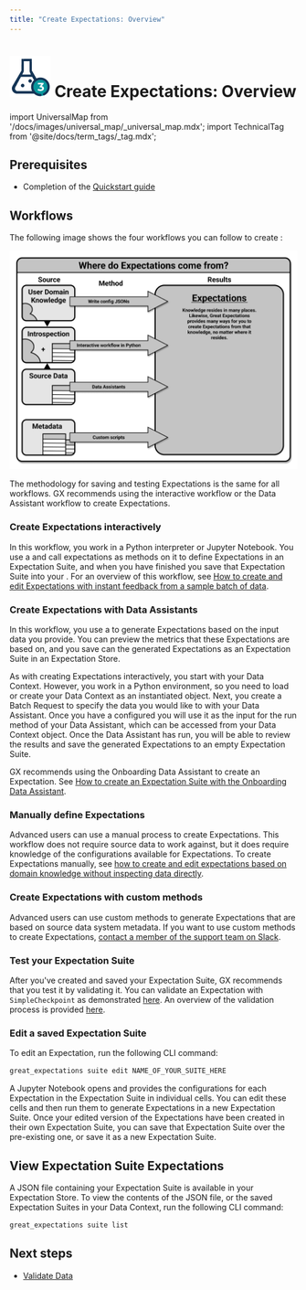 ```yaml
---
title: "Create Expectations: Overview"
---
```

# [![Create Expectations Icon](../../images/universal_map/Flask-active.png)](./create_expectations_overview.md) Create Expectations: Overview

import UniversalMap from '/docs/images/universal_map/_universal_map.mdx';
import TechnicalTag from '@site/docs/term_tags/_tag.mdx';

<!--Use 'inactive' or 'active' to indicate which Universal Map steps this term has a use case within.-->

<UniversalMap setup='inactive' connect='inactive' create='active' validate='inactive'/>

## Prerequisites

- Completion of the [Quickstart guide](tutorials/quickstart/quickstart.md)

## Workflows

The following image shows the four workflows you can follow to create <TechnicalTag tag="expectation" text="Expectations" />:

![Where do Expectations come from?](../../images/universal_map/overviews/where_expectations_come_from.png)

The methodology for saving and testing Expectations is the same for all workflows. GX recommends using the interactive workflow or the Data Assistant workflow to create Expectations.

### Create Expectations interactively

In this workflow, you work in a Python interpreter or Jupyter Notebook.  You use a <TechnicalTag tag="validator" text="Validator" /> and call expectations as methods on it to define Expectations in an Expectation Suite, and when you have finished you save that Expectation Suite into your <TechnicalTag tag="expectation_store" text="Expectation Store" />. For an overview of this workflow, see [How to create and edit Expectations with instant feedback from a sample batch of data](./how_to_create_and_edit_expectations_with_instant_feedback_from_a_sample_batch_of_data.md).

### Create Expectations with Data Assistants

In this workflow, you use a <TechnicalTag tag="data_assistant" text="Data Assistant" /> to generate Expectations based on the input data you provide.  You can preview the metrics that these Expectations are based on, and you save can the generated Expectations as an Expectation Suite in an Expectation Store. 

As with creating Expectations interactively, you start with your Data Context.  However, you work in a Python environment, so you need to load or create your Data Context as an instantiated object.  Next, you create a Batch Request to specify the data you would like to <TechnicalTag tag="profiling" text="Profile" /> with your Data Assistant.  Once you have a <TechnicalTag tag="batch_request" text="Batch Request" /> configured you will use it as the input for the run method of your Data Assistant, which can be accessed from your Data Context object.  Once the Data Assistant has run, you will be able to review the results and save the generated Expectations to an empty Expectation Suite.

GX recommends using the Onboarding Data Assistant to create an Expectation. See [How to create an Expectation Suite with the Onboarding Data Assistant](./data_assistants/how_to_create_an_expectation_suite_with_the_onboarding_data_assistant.md).

### Manually define Expectations

Advanced users can use a manual process to create Expectations. This workflow does not require source data to work against, but it does require knowledge of the configurations available for Expectations. To create Expectations manually, see [how to create and edit expectations based on domain knowledge without inspecting data directly](./how_to_create_and_edit_expectations_based_on_domain_knowledge_without_inspecting_data_directly.md).

### Create Expectations with custom methods

Advanced users can use custom methods to generate Expectations that are based on source data system metadata. If you want to use custom methods to create Expectations, [contact a member of the support team on Slack](https://greatexpectations.io/slack).

### Test your Expectation Suite

After you've created and saved your Expectation Suite, GX recommends that you test it by validating it. You can validate an Expectation with `SimpleCheckpoint` as demonstrated [here](./how_to_create_and_edit_expectations_with_a_profiler.md#6-optional-running-validation-saving-your-suite-and-building-data-docs). An overview of the validation process is provided [here](../validation/validate_data_overview.md).

### Edit a saved Expectation Suite

To edit an Expectation, run the following CLI command:

```markdown title="Terminal command"
great_expectations suite edit NAME_OF_YOUR_SUITE_HERE
```

A Jupyter Notebook opens and provides the configurations for each Expectation in the Expectation Suite in individual cells.  You can edit these cells and then run them to generate Expectations in a new Expectation Suite. Once your edited version of the Expectations have been created in their own Expectation Suite, you can save that Expectation Suite over the pre-existing one, or save it as a new Expectation Suite.

## View Expectation Suite Expectations

A JSON file containing your Expectation Suite is available in your Expectation Store. To view the contents of the JSON file, or the saved Expectation Suites in your Data Context, run the following CLI command:

```markdown title="Terminal command"
great_expectations suite list
```

## Next steps

- [Validate Data](../validation/validate_data_overview.md)

